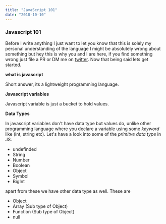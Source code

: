 ```yaml
---
title: "JavaScript 101"
date: "2018-10-10"
---
```


### Javascript 101

Before I write anything I just want to let you know that this is solely my personal understanding of the
language I might be absolutely wrong about something but hey this is why you and I are here, if you find something
wrong just file a PR or DM me on [twitter](https://twitter.com/Hrishikeshrai2). Now that being said lets get started.

**what is javascript**

Short answer, its a lightweight programming language.

**Javascript variables**

Javascript variable is just a bucket to hold values.

**Data Types**

In javascript variables don't have data type but values do, unlike other programming language where you declare
a variable using some _keyword_ like (int, string etc). Let's have a look into some of the _primitve data type_ in JS.

- undefinded
- String
- Number
- Boolean
- Object
- Symbol
- BigInt

apart from these we have other data type as well. These are

- Object
- Array (Sub type of Object)
- Function (Sub type of Object)
- null
